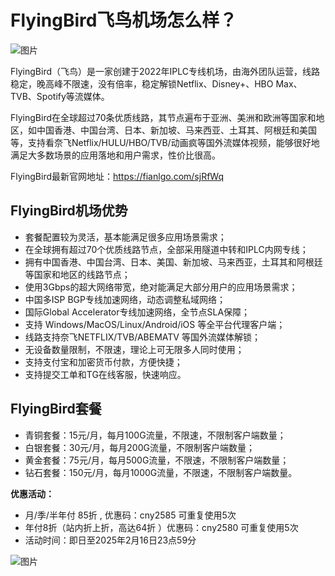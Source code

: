 # FlyingBird飞鸟机场怎么样？

![图片](https://raw.githubusercontent.com/tizibaike/FlyingBird/refs/heads/main/images/flyingbird.png)

FlyingBird（飞鸟）是一家创建于2022年IPLC专线机场，由海外团队运营，线路稳定，晚高峰不限速，没有倍率，稳定解锁Netflix、Disney+、HBO Max、TVB、Spotify等流媒体。

FlyingBird在全球超过70条优质线路，其节点遍布于亚洲、美洲和欧洲等国家和地区，如中国香港、中国台湾、日本、新加坡、马来西亚、土耳其、阿根廷和美国等，支持看奈飞Netflix/HULU/HBO/TVB/动画疯等国外流媒体视频，能够很好地满足大多数场景的应用落地和用户需求，性价比很高。

FlyingBird最新官网地址：https://fianlgo.com/sjRfWq

## FlyingBird机场优势

- 套餐配置较为灵活，基本能满足很多应用场景需求；
- 在全球拥有超过70个优质线路节点，全部采用隧道中转和IPLC内网专线；
- 拥有中国香港、中国台湾、日本、美国、新加坡、马来西亚，土耳其和阿根廷等国家和地区的线路节点；
- 使用3Gbps的超大网络带宽，绝对能满足大部分用户的应用场景需求；
- 中国多ISP BGP专线加速网络，动态调整私域网络；
- 国际Global Accelerator专线加速网络，全节点SLA保障；
- 支持 Windows/MacOS/Linux/Android/iOS 等全平台代理客户端；
- 线路支持奈飞NETFLIX/TVB/ABEMATV 等国外流媒体解锁；
- 无设备数量限制，不限速，理论上可无限多人同时使用；
- 支持支付宝和加密货币付款，方便快捷；
- 支持提交工单和TG在线客服，快速响应。

## FlyingBird套餐

- 青铜套餐：15元/月，每月100G流量，不限速，不限制客户端数量；
- 白银套餐：30元/月，每月200G流量，不限制客户端数量；
- 黄金套餐：75元/月，每月500G流量，不限速，不限制客户端数量；
- 钻石套餐：150元/月，每月1000G流量，不限速，不限制客户端数量。

**优惠活动：**

- 月/季/半年付 85折 , 优惠码：cny2585 可重复使用5次
-  年付8折（站内折上折，高达64折 ）优惠码：cny2580  可重复使用5次
- 活动时间：即日至2025年2月16日23点59分

![图片](https://raw.githubusercontent.com/tizibaike/FlyingBird/refs/heads/main/images/yTd9.png)

